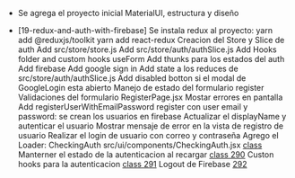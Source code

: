 - Se agrega el proyecto inicial MaterialUI, estructura y diseño

- [19-redux-and-auth-with-firebase]
    Se instala redux al proyecto:
    yarn add @reduxjs/toolkit
    yarn add react-redux
    Creacion del Store y Slice de auth
    Add src/store/store.js
    Add src/store/auth/authSlice.js
    Add Hooks folder and custom hooks useForm
    Add thunks para los estados del auth
    Add firebase
    Add google sign in
    Add state a los reduces de src/store/auth/authSlice.js
    Add disabled botton si el modal de GoogleLogin esta abierto
    Manejo de estado del formulario register
    Validaciones del formulario RegisterPage.jsx
    Mostar errores en pantalla
    Add registerUserWithEmailPassword register con user email y password: se crean los usuarios en firebase
    Actualizar el displayName y autenticar el usuario
    Mostrar mensaje de error en la vista de registro de usuario
    Realizar el login de usuario con correo y contraseña
    Agrego el Loader: CheckingAuth src/ui/components/CheckingAuth.jsx [class](https://www.udemy.com/course/react-cero-experto/learn/lecture/32298388#questions)
    Manterner el estado de la autenticacion al recargar [class 290](https://www.udemy.com/course/react-cero-experto/learn/lecture/20428715#questions)
    Custon hooks para la autenticacion [class 291](https://www.udemy.com/course/react-cero-experto/learn/lecture/32298508#questions)
    Logout de Firebase [292](https://www.udemy.com/course/react-cero-experto/learn/lecture/20120432#questions)

